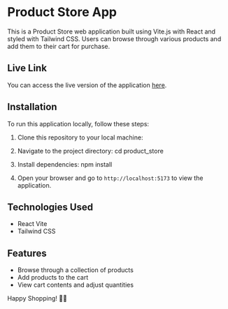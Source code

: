 # Product Store App

This is a Product Store web application built using Vite.js with React and styled with Tailwind CSS. Users can browse through various products and add them to their cart for purchase.

## Live Link
You can access the live version of the application [here](https://product-store-git-main-bobs-projects-91410002.vercel.app/).

## Installation
To run this application locally, follow these steps:

1. Clone this repository to your local machine:


2. Navigate to the project directory:  cd product_store
   
3. Install dependencies: npm install


5. Open your browser and go to `http://localhost:5173` to view the application.

## Technologies Used

- React Vite
- Tailwind CSS

## Features
- Browse through a collection of products
- Add products to the cart
- View cart contents and adjust quantities


Happy Shopping! 🛒🎉




